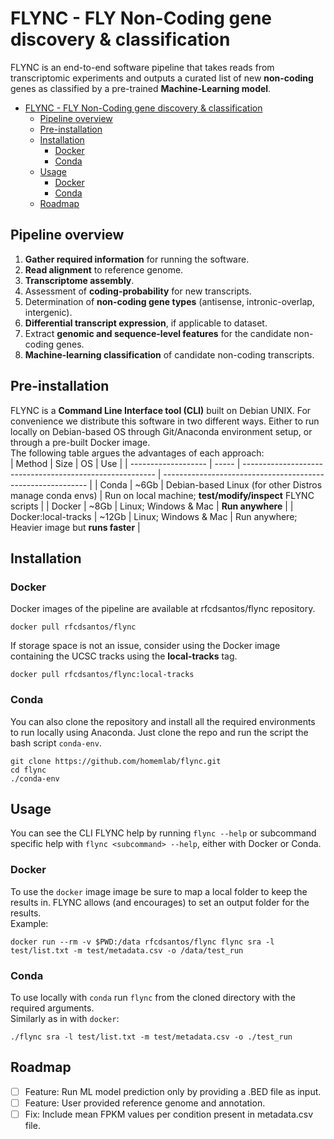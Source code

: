 # FLYNC - FLY Non-Coding gene discovery & classification

FLYNC is an end-to-end software pipeline that takes reads from transcriptomic experiments and outputs a curated list of new **non-coding** genes as classified by a pre-trained **Machine-Learning model**.  

- [FLYNC - FLY Non-Coding gene discovery & classification](#flync---fly-non-coding-gene-discovery--classification)
  - [Pipeline overview](#pipeline-overview)
  - [Pre-installation](#pre-installation)
  - [Installation](#installation)
    - [Docker](#docker)
    - [Conda](#conda)
  - [Usage](#usage)
    - [Docker](#docker-1)
    - [Conda](#conda-1)
  - [Roadmap](#roadmap)

## Pipeline overview
1. **Gather required information** for running the software.
2. **Read alignment** to reference genome.
3. **Transcriptome assembly**.
4. Assessment of **coding-probability** for new transcripts.
5. Determination of **non-coding gene types** (antisense, intronic-overlap, intergenic).
6. **Differential transcript expression**, if applicable to dataset.
7. Extract **genomic and sequence-level features** for the candidate non-coding genes.
8. **Machine-learning classification** of candidate non-coding transcripts.

## Pre-installation  

FLYNC is a **Command Line Interface tool (CLI)** built on Debian UNIX. For convenience we distribute this software in two different ways. Either to run locally on Debian-based OS through Git/Anaconda environment setup, or through a pre-built Docker image.  
The following table argues the advantages of each approach:  
| Method              | Size  | OS                                                       | Use                                                         |
| ------------------- | ----- | -------------------------------------------------------- | ----------------------------------------------------------- |
| Conda               | ~6Gb  | Debian-based Linux (for other Distros manage conda envs) | Run on local machine; **test/modify/inspect** FLYNC scripts |
| Docker              | ~8Gb  | Linux; Windows & Mac                                     | **Run anywhere**                                            |
| Docker:local-tracks | ~12Gb | Linux; Windows & Mac                                     | Run anywhere; Heavier image but **runs faster**             |


## Installation

### Docker
Docker images of the pipeline are available at rfcdsantos/flync repository.

```
docker pull rfcdsantos/flync
```
If storage space is not an issue, consider using the Docker image containing the UCSC tracks using the **local-tracks** tag.
```
docker pull rfcdsantos/flync:local-tracks
```
### Conda
You can also clone the repository and install all the required environments to run locally using Anaconda. Just clone the repo and run the script the bash script `conda-env`.

```
git clone https://github.com/homemlab/flync.git
cd flync
./conda-env
```
## Usage
You can see the CLI FLYNC help by running `flync --help` or subcommand specific help with `flync <subcommand> --help`, either with Docker or Conda.

### Docker
To use the `docker` image image be sure to map a local folder to keep the results in. FLYNC allows (and encourages) to set an output folder for the results.  
Example:
```
docker run --rm -v $PWD:/data rfcdsantos/flync flync sra -l test/list.txt -m test/metadata.csv -o /data/test_run
```
### Conda
To use locally with `conda` run `flync` from the cloned directory with the required arguments.  
Similarly as in with `docker`:
```
./flync sra -l test/list.txt -m test/metadata.csv -o ./test_run
```

## Roadmap

- [ ] Feature: Run ML model prediction only by providing a .BED file as input.
- [ ] Feature: User provided reference genome and annotation.
- [ ] Fix: Include mean FPKM values per condition present in metadata.csv file.
